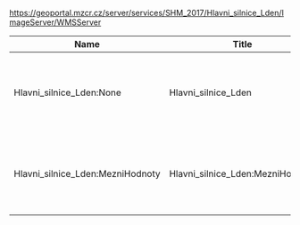 https://geoportal.mzcr.cz/server/services/SHM_2017/Hlavni_silnice_Lden/ImageServer/WMSServer

|Name|Title|Abstract|
|--|--|--|
|Hlavni_silnice_Lden:None|Hlavni_silnice_Lden|Hlukový ukazatel Ldvn pro hlavní silnice v 5dB pásmech|
|Hlavni_silnice_Lden:MezniHodnoty|Hlavni_silnice_Lden:MezniHodnoty|Mezní hodnoty hlukového ukazatele Ldvn pro hlavní silnice|
